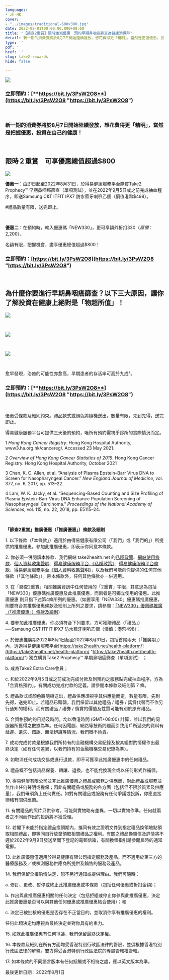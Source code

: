 ```yaml
---
languages:
- zh-HK
cover:
- "../images/traditional-600x300.jpg"
date: 2022-08-01T00:00:00.000+08:00
title: "【篩查2重賞】限時激減優惠　預約早期鼻咽癌篩查為健康添保障"
detail: 新一期的消費券將於8月7日開始陸續發放，想花費得更「精明」，當然是把握優惠，投資在自己的健康！
type: ''
pdf: ''
href: ''
slug: take2-rewards
hide: false

---
```

![](../images/traditional.jpg)

### **立即預約：**[**https://bit.ly/3PsW2O8**](https://bit.ly/3PsW2O8 "https://bit.ly/3PsW2O8")

<br/>

### 新一期的消費券將於8月7日開始陸續發放，想花費得更「精明」，當然是把握優惠，投資在自己的健康！

<br/>

## **限時２重賞　可享優惠**總**值超過$800**

![](../images/promo_details_trad.png)

**優惠一**：由即日起至2022年8月31日，於得易健康服務平台購買Take2 Prophecy™ 早期鼻咽癌篩查（單項測試），並在2022年9月5日或之前完成抽血程序，即送Samsung C&T ITFIT IPX7 防水藍牙喇叭乙個（價值港幣$498）。

\#禮品數量有限，送完即止。

<br/>

**優惠二**：在預約時，輸入優惠碼「NEW330」，更可享額外折扣$330 （原價：$2,200）。

名額有限，把握機會，盡享優惠總值超過$800！

### 立即預約：[https://bit.ly/3PsW2O8](https://bit.ly/3PsW2O8 "https://bit.ly/3PsW2O8")

<br/>

## 為什麼你要進行早期鼻咽癌篩查？以下三大原因，讓你了解投資在健康上絕對是「物超所值」！

![](../images/pt1.png)

<br/>

![](../images/nasopharynx_trad.png)

<br/>

![](../images/simple_3_steps_sc.png)

<br/>

愈早發現，治癒的可能性亦愈高，早期患者的存活率可高於九成²。

### **立即預約：**[**https://bit.ly/3PsW2O8**](https://bit.ly/3PsW2O8 "https://bit.ly/3PsW2O8")

<br/>

優惠受條款及細則約束。禮品款式或顏色將隨機送出，數量有限，先到先得，送完即止。

得易健康服務平台可提供三天後的預約，唯所有預約需視乎診所的實際情況而定。

1 _Hong Kong Cancer Registry_. Hong Kong Hospital Authority, www3.ha.org.hk/cancereg/. Accessed 23 May 2021.

2 _Overview of Hong Kong Cancer Statistics of 2019_. Hong Kong Cancer Registry. Hong Kong Hospital Authority, October 2021

3 Chan, K. C. Allen, et al. “Analysis of Plasma Epstein–Barr Virus DNA to Screen for Nasopharyngeal Cancer.” _New England Journal of Medicine_, vol. 377, no. 6, 2017, pp. 513–22.

4 Lam, W. K. Jacky, et al. “Sequencing-Based Counting and Size Profiling of Plasma Epstein–Barr Virus DNA Enhance Population Screening of Nasopharyngeal Carcinoma.” _Proceedings of the National_ _Academy of Sciences_, vol. 115, no. 22, 2018, pp. E5115–24.

<br/>

**「篩查2重賞」推廣優惠（「推廣優惠」）條款及細則**

1\.	以下條款（「本條款」）適用於由得易健康有限公司（「我們」或「我們的」）所提供的推廣優惠。參加此推廣優惠，即表示你同意本條款。

2\. 你必須一併閱讀本條款、我們網站 take2health.net 的[私隱政策](https://take2health.net/terms-and-conditions/%E7%A7%81%E9%9A%B1%E6%94%BF%E7%AD%96)、[網站使用條款](https://take2health.net/terms-and-conditions/%E7%B6%B2%E7%AB%99%E4%BD%BF%E7%94%A8%E6%A2%9D%E6%AC%BE)、[個人資料收集聲明](https://take2health.net/terms-and-conditions/%E5%80%8B%E4%BA%BA%E8%B3%87%E6%96%99%E6%94%B6%E9%9B%86%E8%81%B2%E6%98%8E)、[得易健康服務平台 《私隱政策》](https://take2health.net/health-platform/agreement/2)、[得易健康服務平台條款](https://take2health.net/health-platform/agreement/3)、[得易健康服務平台《個人資料收集聲明》](https://take2health.net/health-platform/agreement/1)，以及我們可能向你提供的任何其他條款（「其他條款」）。除本條款外，任何其他條款亦一併適用。

3\.	在「篩查2重賞」相關推廣資訊中任何使用的「2重賞」字眼，其意思為包括「NEW330」優惠碼推廣優惠及此推廣優惠，而兩者是可獨立使用的優惠。此推廣優惠 則只指下述第4條所列的優惠。（如要享用「NEW330」優惠碼推廣優惠，則要符合其推廣優惠條款及細則上所列之要求，請參閱：[「NEW330」優惠碼推廣（「推廣優惠」）條款及細則](https://take2health.net/whats-new/promotions/%E3%80%8CNEW330%E3%80%8D%E5%84%AA%E6%83%A0%E7%A2%BC%E6%8E%A8%E5%BB%A3%EF%BC%88%E3%80%8C%E6%8E%A8%E5%BB%A3%E5%84%AA%E6%83%A0%E3%80%8D%EF%BC%89%E6%A2%9D%E6%AC%BE%E5%8F%8A%E7%B4%B0%E5%89%87)）

4\.	要參加此推廣優惠，你必須符合下列要求，方可獲贈禮品（「禮品」）──Samsung C&T ITFIT IPX7 防水藍牙喇叭乙個（價值：港幣498）：

a.	於優惠推廣期2022年8月1日起至2022年8月31日，包括首尾兩天（「推廣期」）內，透過得易健康服務平台[https://take2health.net/health-platform/](https://take2health.net/health-platform/ "https://take2health.net/health-platform/")  獨立購買Take2 Prophecy™ 早期鼻咽癌篩查（單項測試） ；

b.	成為Take2 Extra Care會員；

c.	和於2022年9月5日或之前成功完成付款及到預約之服務點完成抽血程序，方為「合資格預約」。有關成功完成付款的定義，請參閱本條款及細則第 7 條。

5\.	禮品款式或顏色將隨機送出，禮品供應須視乎其供應量而定，數量有限，先到先得，送完即止。若禮品已贈罄，我們保留以其他禮品 / 禮券 / 獎賞代替而不作另行通知的權利，而有關禮品 / 禮券 / 獎賞的價值及性質可能有別於原有禮品。

6\.	合資格預約的日期及時間，均以香港時間 (GMT+08:00) 計算，並以我們的伺服器所獲得之數據為準。任何因電腦、網路等技術問題而引致用戶所遞交的資料有延遲、遺失、錯誤、無法辨識等情況，我們概不負責。

7\.	成功完成付款是根據我們所持有的金融機構交易紀錄及按其絕對酌情權作出最終決定（如有任何差異，以我們持有的金融機構交易紀錄為準）。

8\.	如取消任何成功交易或進行退款，即不可獲享此推廣優惠中的任何禮品。

9\.	禮品概不包括貨品保養、轉讓、退換，也不能兌換現金或以任何形式作補償。

10\.	得易健康有限公司並非此推廣優惠之禮品或服務之供應商，對此禮品或服務並無作出任何聲明或擔保；因此有關禮品或服務的各方面（包括但不限於質素及供應量），我們毋須負上任何責任。如對有關禮品或服務有任何爭議或投訴，你應直接聯絡有關供應商。

11\.	有關禮品的照片只供參考，可能與實物略有差異，一切以實物作準。任何就兩者之不同而作出的投訴將不獲受理。

12\.	若閣下未能於指定禮品換領期內，攜同有效之證明文件到指定禮品換領地點領取相關禮品，即等同自行放棄領取相關禮品之權利。有關之禮品換領信及詳情將不遲於2022年9月9日發送至閣下登記的電郵信箱，有關換領指引請參閱屆時的通知電郵。

13\.	此推廣優惠僅適用於得易健康有限公司指定服務及產品，而不適用於第三方的醫療服務及／或檢測服務供應商所提供及銷售的服務及產品。

14\.	我們保留全權酌情決定，恕不另行通知或提供理由。我們可隨時：

a.	修訂、更改、暫停或終止此推廣優惠或本條款（包括任何優惠或折扣金額)；

b.	作出與此推廣優惠相關的任何決定（包括拒絕或停止你參與此推廣優惠，決定此推廣優惠是否可以與其他任何優惠或推廣優惠結合使用）；和

c.	決定已被批核的優惠是否存在不正當目的，並取消你享有推廣優惠的權利。

任何此類決定均應視為最終決定並對你具有約束力。

15\.	如就此推廣優惠有任何爭議，我們保留最終決定權。

16\.	本條款及細則在所有方面均受香港特別行政區法律的管限，並須根據香港特別行政區法律的解釋。雙方得受香港特別行政區法院的專屬管轄權管轄。

17\.	如本條款的不同語言版本有任何抵觸或不相符之處，應以英文版本為準。

最後更新日期：2022年8月1日